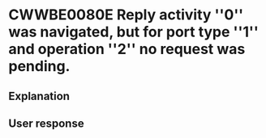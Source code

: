# CWWBE0080E Reply activity ''0'' was navigated, but for port type ''1'' and operation ''2'' no request was pending.

## Explanation

## User response